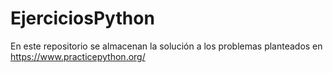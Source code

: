 # EjerciciosPython
En este repositorio se almacenan la solución a los problemas planteados en  https://www.practicepython.org/
